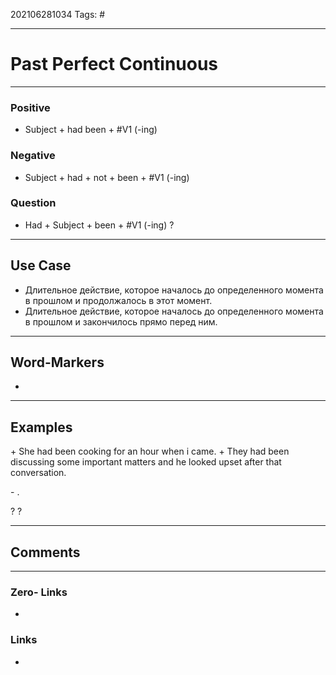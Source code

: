 202106281034
Tags: #

---
# Past Perfect Continuous
---
### Positive
- Subject + had been + #V1 (-ing) 

### Negative
- Subject + had + not + been + #V1 (-ing)

### Question
- Had + Subject + been + #V1 (-ing) ?

---
## Use Case
- Длительное действие, которое началось до определенного момента в прошлом и продолжалось в этот момент.
- Длительное действие, которое началось до определенного момента в прошлом и закончилось прямо перед ним.

---

## Word-Markers
- 

---
## Examples
\+ She had been cooking for an hour when i came.
\+ They had been discussing some important matters and he looked upset after that conversation.

\- .

\? ?

---
## Comments

---
### Zero- Links
- 

### Links
-